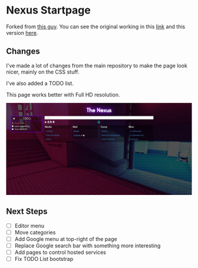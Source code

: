 # Nexus Startpage
Forked from [this guy](https://github.com/EduardoZepeda/nexusStartPage).
You can see the original working in this [link](https://eduardozepeda.github.io/nexusStartPage/) and this version [here](http://internetseriousbusiness.tk/nexuspage/).

## Changes
I've made a lot of changes from the main repository to make the page look nicer, mainly on the CSS stuff.

I've also added a TODO list.

This page works better with Full HD resolution.

[![](resources/screenshot.png)](resources/screenshot.png)

## Next Steps
* [ ] Editor menu
* [ ] Move categories
* [ ] Add Google menu at top-right of the page
* [ ] Replace Google search bar with something more interesting
* [ ] Add pages to control hosted services
* [ ] Fix TODO List bootstrap